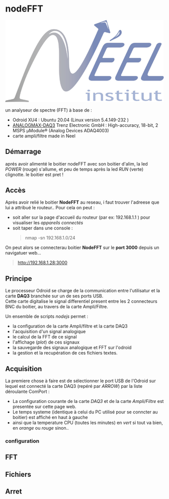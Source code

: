 

# nodeFFT 
![nodeFFT logo](medias/logoNEELQ.jpg)

un analyseur de spectre (FFT) à base de :
* Odroid XU4 : Ubuntu 20.04 (Linux version 5.4.149-232 )
* [ANALOGMAX-DAQ3](https://www.arrow.com/en/products/analogmax-daq3/trenz-electronic-gmbh) Trenz Electronic GmbH :  High-accuracy, 18-bit, 2 MSPS μModule® (Analog Devices ADAQ4003)
* carte ampli/filtre made in Neel

## Démarrage

aprés avoir alimenté le boitier nodeFFT avec son boitier d'alim, la led *POWER* (rouge) s'allume, et peu de temps après la led *RUN* (verte) clignotte. le boitier est pret !

## Accès

Après avoir relié le boitier **NodeFFT** au reseau, i faut trouver l'adreese que lui a attribué le routeur..
Pour cela on peut :
* soit aller sur la page d'accueil du routeur (par ex: 192.168.1.1 ) pour visualiser les *appareils connectés*
* soit taper dans une console :
    > nmap -sn 192.168.1.0/24   

On peut alors se connecterau boitier **NodeFFT** sur le **port 3000** depuis un navigatuer web...
> http://192.168.1.28:3000

## Principe

Le processeur Odroid se charge de la communication entre l'utilisatur et la carte **DAQ3** branchée sur un de ses ports USB.  
Cette carte digitalise le signal differentiel present entre les 2 connecteurs BNC du boitier, au travers de la carte Ampli/Filtre.

Un ensemble de scripts *nodejs* permet :
* la configuration de la carte Ampli/filtre et la carte DAQ3
* l'acquisition d'un signal analogique
* le calcul de la  FFT de ce signal
* l'affichage (*plot*) de ces signaux
* la sauvegarde des signaux analogique et FFT sur l'odroid
* la gestion et la recupération de ces fichiers textes.

## Acquisition
La premiere chose à faire est de sélectionner le port USB de l'Odroid sur lequel est connecté la carte DAQ3 (repéré par *ARROW*) par la liste déroulante ComPort :
* La configuration courante de la carte *DAQ3* et de la carte *Ampli/Filtre* est presentée sur cette page web.
* Le temps systeme (identique à celui du PC utilisé pour se conncter au boitier) est affiché en haut à gauche
* ainsi que la temperature CPU (toutes les minutes) en *vert* si tout va bien, en *orange* ou *rouge* sinon..

### configuration


## FFT

## Fichiers

## Arret